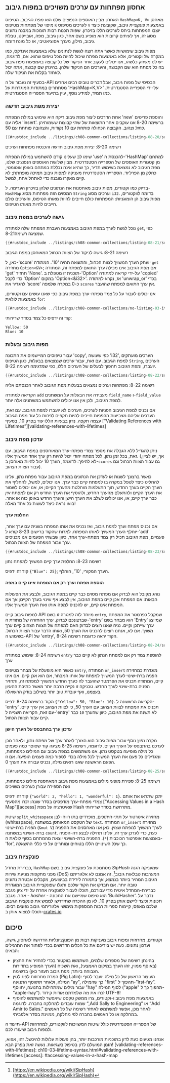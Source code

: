 ## אחסון מפתחות עם ערכים משויכים במפות גיבוב

האחרון מבין האוספים הנפוצים שלנו הוא _מפת הגיבוב_. הטיפוס `HashMap<K, V>` מאחסן מיפוי של מפתחות מטיפוס `K` לערכים מטיפוס `V` באמצעות _פונקציית גיבוב_, שקובעת כיצד יוצבו המפתחות ביחס לערכים הללו בזיכרון. שפות תכנות רבות תומכות במבנה נתונים מסוג זה, אך לעיתים קרובות הוא מופיע בשם אחר, כגון גיבוב, מפה, אובייקט, טבלת גיבוב, מילון, מערך אסוציאטיבי, או כל מונח דומה.

מפות גיבוב שימושיות כאשר אתה רוצה לגשת לנתונים שלא באמצעות אינדקס, כמו במקרה של וקטורים, אלא באמצעות מפתח שיכול להיות מכל טיפוס שהוא. אם, לדוגמה, יש לנו משחק כלשהו, אנו יכולים לעקוב אחר הניקוד של כל קבוצה באמצעות מפת גיבוב בה כל מפתח הוא שם הקבוצה, והערכים הם הניקוד שלהן. בהינתן שם קבוצה, אתה יכול לאחזר בקלות את הניקוד שלה.

בסעיף זה נעבור על ה-API הבסיסי של מפות גיבוב, אבל דברים טובים רבים אחרים מסתתרים במתודות המוגדרות על 'HashMap<K,V>' על-ידי הספרייה הסטנדרטית. כמו תמיד, למידע נוסף, עיין בתיעוד הספרייה הסטנדרטית.

### יצירת מפת גיבוב חדשה

אחת הדרכים ליצור מפת גיבוב ריקה היא שימוש במילת המפתח 'new' והוספת פריטים אליה עם 'insert'. ברשימה 8-20 אנו עוקבים אחר התוצאות של שתי קבוצות ששמותיהן _כחול_ ו*צהוב*. הקבוצה הכחולה פותחת עם 10 נקודות, והצהובה פותחת עם 50.

```rust
{{#rustdoc_include ../listings/ch08-common-collections/listing-08-20/src/main.rs:here}}
```

<span class="caption">רשימה 8-20: יצירת מפת גיבוב חדשה והכנסת מפתחות וערכים</span>

שימו לב שעלינו קודם להשתמש במילת המפתח 'use' להכנסת ה-'HashMap' למתחם מן קטגורית האוספים של הספרייה הסטנדרטית. מבין שלושת האוספים הנפוצים שלנו, מפת הגיבוב לא נמצאת בשימוש תדיר, כך שהיא אינה נכללת במתחם באופן אוטומטי, כחלק מן הפרליוד. הספרייה הסטנדרטית מעניקה למפות גיבוב תמיכה מופחתת; לא קיים מאקרו מובנה כדי לאתחל אחת, למשל.

בדיוק כמו וקטורים, מפות גיבוב מאחסנות את הנתונים שלהן בזיכרון הערימה. ל-`HashMap` המסוים הזה מפתחות מסוג `String` וערכים מסוג `i32`. בדומה לווקטורים, מפות גיבוב הן הומוגניות: המפתחות כולם חייבים להיות מאותו הטיפוס, והערכים כולם חייבים להיות מאותו הטיפוס.

### גישה לערכים במפת גיבוב

נוכל לגשת לערך במפת הגיבוב באמצעות העברת המפתח שלה למתודה `get`, כפי שמציגה רשימה8-21.

```rust
{{#rustdoc_include ../listings/ch08-common-collections/listing-08-21/src/main.rs:here}}
```

<span class="caption">רשימה 8-21: גישה לניקוד של הצוות הכחול המאוחסן במפת הגיבוב</span>

כאן, ל-'score' יועתק הערך המשויך לצוות הכחול, והתוצאה תהיה '10'. המתודה `get` מחזירה `Option<&V>`; אם מפת הגיבוב אינו מכילה ערך התואם למפתח זה, המתודה 'get' תחזיר 'None'. תוכנית זו מטפלת ב-'Option' על-ידי קריאה למתודה 'copied' כדי לקבל 'Option<i32>' במקום 'Option<&i32>'. אז, נקרא למתודה 'unwrap_or' בכדי להגדיר את 'score' כ-0 במקרה שלמפה `scores` אין ערך התואם למפתח שהועבר.

אנו יכולים לעבור על כל צמד מפתח-ערך במפת גיבוב כפי שאנו עושים עם וקטורים, באמצעות לולאת `for`:

```rust
{{#rustdoc_include ../listings/ch08-common-collections/no-listing-03-iterate-over-hashmap/src/main.rs:here}}
```

קוד זה ידפיס כל צמד בסדר שרירותי:

```text
Yellow: 50
Blue: 10
```

### מפות גיבוב ובעלות

עבור טיפוסים המיישמים את התכונה 'copy', כפי שעושה 'i32', הערכים מועתקים למפת הגיבוב. עם זאת, עבור ערכים שנמצאים בבעלות, כגון הטיפוס `String`, הערכים יועברו, ומפת הגיבוב תהפוך לבעלים של הערכים הללו, כפי שמדגימה רשימה 8-22.

```rust
{{#rustdoc_include ../listings/ch08-common-collections/listing-08-22/src/main.rs:here}}
```

<span class="caption">רשימה 8-22: מפתחות וערכים נמצאים בבעלות מפת הגיבוב לאחר הכנסתם אליה</span>

הקריאה למתודה `add` מעבירה את הבעלות על המשתנים `field_name` ו-`field_value` למפת הגיבוב, ולכן אין אנו יכולים להשתמש במשתנים אלה יותר.

אם נכניס למפת הגיבוב הפניות לערכים, הערכים לא יועברו למפת הגיבוב. עם זאת, הערכים אליהם מצביעות ההפניות חייבים להיות תקפים לפחות כל עוד מפת הגיבוב עצמה תקפה. נדון בבעיות הללו עוד בפרק 10, בסעיף [“Validating References with Lifetimes”][validating-references-with-lifetimes]<!-- ignore -->

### עדכון מפת גיבוב

ניתן להגדיל ללא הגבלה את מספר צמדי מפתח-ערך המאוחסנים במפת הגיבוב. עם זאת, בכל זמן נתון, לכל מפתח יחודי יכול להיות רק ערך אחד המשויך אליו. (אך, יש לציין, לא להיפך: לדוגמה, הערך 10 יכול להיות מאוחסן ב-`scores` גם עבור הצוות הכחול וגם עבור הצוות הצהוב).

כאשר ברצונך לשנות או לעדכן את הנתונים במפת הגיבוב עבור מפתח נתון, עלינו להחליט כיצד לטפל במקרה בו למפתח קיים כבר ערך. אנו יכולים, למשל, להחליף את הערך הקיים בערך החדש, תוך התעלמות מוחלטת מהערך הקיים; או, אנו יכולים לשמור את הערך הקיים ולהתעלם מהערך החדש, ולהוסיף את הערך החדש רק אם למפתח _אין_ כבר ערך קיים; או, אנו יכולים לשלב את הערך הישן והערך החדש באופן כזה או אחר. בואו נראה כיצד לעשות כל אחד מאלה!

#### החלפת ערך

אם נכניס מפתח וערך למפת גיבוב, ואז נכניס את אותו המפתח בשנית עם ערך אחר, יוחלף הערך המשויך לאותו המפתח. למרות שהקוד ברישום 8-23 קורא ל-'add' פעמיים, מפת הגיבוב תכיל רק צמד מפתח-ערך אחד, כיוון שבשתי הפעמים אנו מכניסים ערך עבור המפתח של הצוות הכחול.

```rust
{{#rustdoc_include ../listings/ch08-common-collections/listing-08-23/src/main.rs:here}}
```

<span class="caption">רשימה 8-23: החלפת ערך קיים המשויך למפתח נתון</span>

קוד זה ידפיס `{"Blue": 25}`; הערך המקורי, '10', הוחלף.

<!-- Old headings. Do not remove or links may break. -->

<a id="only-inserting-a-value-if-the-key-has-no-value"></a>

#### הוספת מפתח וערך רק אם המפתח אינו קיים במפה

נוהג מקובל הוא לבדוק אם מפתח מסוים כבר קיים במפת הגיבוב, ולבצע את הפעולות הבאות: אם המפתח אכן קיים במפת הגיבוב, אין לבצע אף שינוי בערך הקיים; אך אם המפתח אינו קיים, יש להכניס למפה אותו ואת הערך המשויך אליו.

למפות גיבוב קיים API מיוחד לזה למטרה זו בשם `entry`, שמקבל כפרמטר את המפתח שברצונכם לבדוק. ערך ההחזרה של מתודת ה-'entry' הוא מבחר בשם 'Entry' שמייצג ערך שייתכן וקיים. נניח שאנו רוצים לבדוק האם למפתח של הצוות הצהוב קיים ערך משויך. אם לא, אנחנו רוצים להכניס את הערך 50, ואותו הדבר עבור הצוות הכחול. בשימוש ה-API של 'entry', הקוד יראה כדוגמת רשימה 8-24.

```rust
{{#rustdoc_include ../listings/ch08-common-collections/listing-08-24/src/main.rs:here}}
```

<span class="caption">רשימה 8-24: שימוש במתודה `entry` להוספת צמד רק אם למפתח הנתון לא קיים כבר ערך</span>

כאשר היא מופעלת על מבחר מטיפוס `Entry`, המתודה `or_insert` מוגדרת כמחזירה הפניה ברת-שינוי לערך המשויך למפתח של אותו המבחר, אם הוא אכן קיים. אם אינו קיים, המתודה תכניס את הפרמטר שהועבר לה כערך החדש המשויך למפתח זה, ותחזיר הפניה ברת-שינוי לערך החדש. טכניקה זו נקייה הרבה יותר מאשר כתיבת ההיגיון בעצמנו, ואף עובדת טוב יותר בשילוב בודק ההשאלה.

הקוד ברשימה 8-24 ידפיס `{"Yellow": 50, "Blue": 10}`. הקריאה הראשונה ל-'entry' תכניס את המפתח לצוות הצהוב עם הערך 50, כי לצוות הצהוב אין ערך קיים. עם זאת, הקריאה השנייה ל-'entry' לא תשנה את מפת הגיבוב, כיוון שהערך `10` כבר קיים עבור הצוות הכחול.

#### עדכון ערך בהתבסס על הערך הישן

מקרה נפוץ נוסף עבור מפות גיבוב הוא הצורך לאתר ערך של מפתח נתון, ולאחר מכן לעדכנו בהתבסס על הערך הקיים. לדוגמה, רשימה 8-25 מציגה קוד שסופר כמה פעמים כל מילה מופיעה בטקסט נתון. אנו משתמשים במפת גיבוב עם המילים כמפתחות, ומגדילים כל פעם את הערך המשויך לכל מילה בכדי לספור כמה פעמים הופיעה. אם זו הפעם הראשונה שאנו רואים מילה, נכניס עבורה את הערך 0.

```rust
{{#rustdoc_include ../listings/ch08-common-collections/listing-08-25/src/main.rs:here}}
```

<span class="caption">רשימה 8-25: ספירת מופעי מילים באמצעות מפת גיבוב המאחסנת מילים כמפתחות, ואת הספירה עבורן כערכים משויכים </span>

קוד זה ידפיס `{"world": 2, "hello": 1, "wonderful": 1}`. יתכן שתראו את אותם צמדי מפתח-ערך מודפסים בסדר שונה: זכרו מהסעיף [“Accessing Values in a Hash Map”][access]<!-- ignore --> שאיטרציה על מפת Hash מתרחשת בסדר שרירותי.

שיטת `split_whitespace` מחזירה איטרטור על תתי-חיתוכים, מופרדים בתו רווח-לבן (whitespace), של הטקסט המאוחסן במשתנה `text`. המתודה `or_insert` מחזירה הפניה ברת-שינוי (`&mut V`) לערך המשויך למפתח שצוין. כאן אנו מאחסנים את ההפניה ברת-השינוי במשתנה `count`. כעת, כדי לעדכן ערך זה, עלינו תחילה לבצע דה-הפניה באמצעות אופרטור הכוכבית (`*`). ההפניה ברת-השינוי יוצאת מהמתחם בסוף לולאת ה-'for', כך שכל השינויים הללו בטוחים ומותרים על פי כללי ההשאלה.

### פונקציות גיבוב

כברירת מחדל, `HashMap` מסתמכת על פונקצית גיבוב בשם _SipHash_ שמעניקה הגנה מפני מתקפות מניעת שירות (DoS) המערבות טבלאות גיבוב[^siphash]<!-- ignore -->. זה אמנם לא אלגוריתם הגיבוב המהיר ביותר בנמצא, אך בתמורה לירידה בביצועים, מקבלים אבטחת נתונים טובה יותר. אם תבדקו את הקוד שלכם ותגלו שפונקציית הגיבוב המוגדרת כברירת-המחדל איטית מדי עבורכם, תוכלו לעבור לפונקציה אחרת על ידי ציון מגבב אחר. מגבב - _hasher_ - הוא טיפוס שמיישם את התכונה 'BuildHasher'. נדבר על תכונות וכיצד ליישם אותן בפרק 10. לא מן ההכרח שתידרשו לממש את פונקצית הגיבוב שלכם מאפס; קיימות ספריות רבות המספקות מימושי אלגוריתמי גיבוב נפוצים רבים. תוכלו למצוא אותן ב-[crates.io](https://crates.io/)<!-- ignore -->
[^siphash]: [https://en.wikipedia.org/wiki/SipHash](https://en.wikipedia.org/wiki/SipHash)

## סיכום

וקטורים, מחרוזות ומפות גיבוב מעניקות רבות מן הפונקציונליות הדרושה לאחסון, גישה, ועדכון נתונים. כעת יש בידיכם את כל הכלים הדרושים בכדי לפתור את התרגילים הבאים:

- בהינתן רשימה של מספרים שלמים, השתמשו בווקטור בכדי להחזיר את החציון (באוסף ממוין, זהו הערך במיקום האמצעי), ואת השכיח (הערך המופיע בתדירות הגבוהה ביותר; מפת גיבוב תעזור כאן) ברשימה.
- המרת מחרוזות לפיג לטין (Pig Latin): העיצור הראשון של כל מילה יועבר לסוף המילה, ולאחר תתווסף התנועה "ay", כך שהמילה "first" תהפוך ל-”irst-fay”. עבור מילים שמתחילות בתנועה, יתווסף "hay" לסוף המילה ("apple" תהפוך כך ל-"apple-hay"). זכרו את מה שלמדתם אודות קידוד UTF-8!
- באמצעות מפת גיבוב ו-וקטורים, צרו ממשק טקסט שיאפשר למשתמש להוסיף שמות עובדים למחלקה בחברה. לדוגמה “,Add Sally to Engineering” או “Add Amir to Sales.” לאחר מכן, אפשר למשתמש לאחזר רשימה של כל האנשים במחלקה או כל האנשים בחברה לפי מחלקה, ממוינת בסדר אלפביתי.

תיעוד ה-API של הספרייה הסטנדרטית כולל שיטות המשויכות לווקטורים, למחרוזות ולמפות גיבוב שיעזרו לכם.

אנחנו מגיעים כעת לדון בתוכניות מורכבות יותר, בהן פעולות עלולות להיכשל. זהו, אפוא, הזמן המושלם לדון בטיפול בשגיאות. נעשה זאת בפרק הבא!
[validating-references-with-lifetimes]:
ch10-03-lifetime-syntax.html#validating-references-with-lifetimes
[access]: #accessing-values-in-a-hash-map
